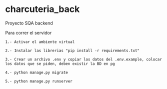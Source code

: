 # charcuteria_back
Proyecto SQA backend

Para correr el servidor

    1.- Activar el ambiente virtual

    2.- Instalar las librerias "pip install -r requirements.txt"

    3.- Crear un archivo .env y copiar los datos del .env.example, colocar los datos que se piden, deben existir la BD en pg

    4.- python manage.py migrate
    
    5.- python manage.py runserver
